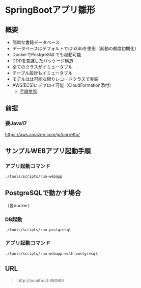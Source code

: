 # SpringBootアプリ雛形

## 概要
- 簡単な書籍データベース
- データベースはデフォルトではh2dbを使用（起動の都度初期化）
- DockerでPostgreSQLでも起動可能
- DDDを意識したパッケージ構造
- 全てのクラスがイミュータブル
- テーブル設計もイミュータブル
- モデルはは可能な限りレコードクラスで実装
- AWS(ECS)にデプロイ可能（CloudFormation添付）
  - [手順参照](./cloudformation/README.md)


## 前提

### 要Java17
https://aws.amazon.com/jp/corretto/

## サンプルWEBアプリ起動手順

### アプリ起動コマンド
```shell
./tools/scripts/run-webapp
```

## PostgreSQLで動かす場合
（要docker）
### DB起動
```shell
./tools/scripts/run-postgresql
```

### アプリ起動コマンド
```shell
./tools/scripts/run-webapp-with-postgresql
```


## URL
> http://localhost:38080/
